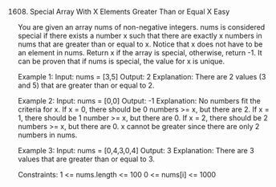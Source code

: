 1608. Special Array With X Elements Greater Than or Equal X
Easy

You are given an array nums of non-negative integers. nums is considered special if there exists a number x such that there are exactly x numbers in nums that are greater than or equal to x.
Notice that x does not have to be an element in nums.
Return x if the array is special, otherwise, return -1. It can be proven that if nums is special, the value for x is unique.

Example 1:
Input: nums = [3,5]
Output: 2
Explanation: There are 2 values (3 and 5) that are greater than or equal to 2.

Example 2:
Input: nums = [0,0]
Output: -1
Explanation: No numbers fit the criteria for x.
If x = 0, there should be 0 numbers >= x, but there are 2.
If x = 1, there should be 1 number >= x, but there are 0.
If x = 2, there should be 2 numbers >= x, but there are 0.
x cannot be greater since there are only 2 numbers in nums.

Example 3:
Input: nums = [0,4,3,0,4]
Output: 3
Explanation: There are 3 values that are greater than or equal to 3.
 
Constraints:
1 <= nums.length <= 100
0 <= nums[i] <= 1000
